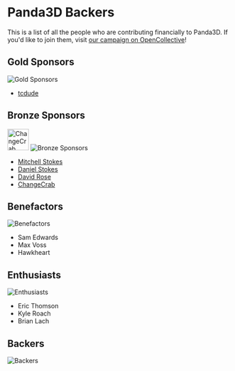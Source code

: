 # Panda3D Backers

This is a list of all the people who are contributing financially to Panda3D.  If you'd like to join them, visit [our campaign on OpenCollective](https://opencollective.com/panda3d)!

## Gold Sponsors

![Gold Sponsors](https://opencollective.com/panda3d/tiers/gold-sponsor.svg?avatarHeight=48&width=600)

* [tcdude](https://opencollective.com/tizilogic)

## Bronze Sponsors

[<img src="https://www.panda3d.org/wp-content/uploads/2021/02/changecrab_logo.png" alt="ChangeCrab" height="48">](https://changecrab.com/) ![Bronze Sponsors](https://opencollective.com/panda3d/tiers/bronze-sponsor.svg?avatarHeight=48&width=600)

* [Mitchell Stokes](https://opencollective.com/mitchell-stokes)
* [Daniel Stokes](https://opencollective.com/daniel-stokes)
* [David Rose](https://opencollective.com/david-rose)
* [ChangeCrab](https://changecrab.com)

## Benefactors

![Benefactors](https://opencollective.com/panda3d/tiers/benefactor.svg?avatarHeight=48&width=600)

* Sam Edwards
* Max Voss
* Hawkheart

## Enthusiasts

![Enthusiasts](https://opencollective.com/panda3d/tiers/enthusiast.svg?avatarHeight=48&width=600)

* Eric Thomson
* Kyle Roach
* Brian Lach

## Backers

![Backers](https://opencollective.com/panda3d/tiers/backer.svg?avatarHeight=48&width=600)
